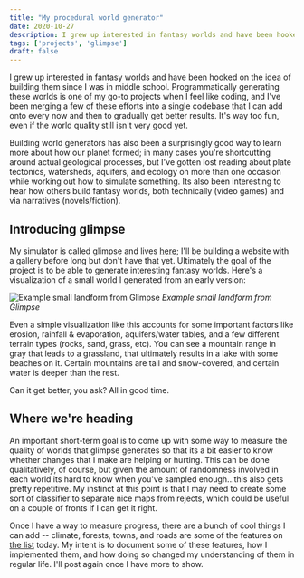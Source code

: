 ```yaml
---
title: "My procedural world generator"
date: 2020-10-27
description: I grew up interested in fantasy worlds and have been hooked on the idea of building them since I was in middle school. Programmatically generating these worlds is one of my go-to projects when I feel like coding, and I've been merging a few of these efforts into a single codebase that I can add onto every now and then to gradually get better results.
tags: ['projects', 'glimpse']
draft: false
---
```


I grew up interested in fantasy worlds and have been hooked on the idea of building them since I was in middle school. Programmatically generating these worlds is one of my go-to projects when I feel like coding, and I've been merging a few of these efforts into a single codebase that I can add onto every now and then to gradually get better results. It's way too fun, even if the world quality still isn't very good yet.

Building world generators has also been a surprisingly good way to learn more about how our planet formed; in many cases you're shortcutting around actual geological processes, but I've gotten lost reading about plate tectonics, watersheds, aquifers, and ecology on more than one occasion while working out how to simulate something. Its also been interesting to hear how others build fantasy worlds, both technically (video games) and via narratives (novels/fiction).

## Introducing glimpse

My simulator is called glimpse and lives [here](https://github.com/anyweez/glimpse); I'll be building a website with a gallery before long but don't have that yet. Ultimately the goal of the project is to be able to generate interesting fantasy worlds. Here's a visualization of a small world I generated from an early version:

![Example small landform from Glimpse](https://camo.githubusercontent.com/8cb5710f8259da24d830c670bc249a914a7a97f8/68747470733a2f2f616e797765657a2e6769746875622e696f2f676c696d7073652f696d672f7465727261696e2e706e67)
*Example small landform from Glimpse*

Even a simple visualization like this accounts for some important factors like erosion, rainfall & evaporation, aquifers/water tables, and a few different terrain types (rocks, sand, grass, etc). You can see a mountain range in gray that leads to a grassland, that ultimately results in a lake with some beaches on it. Certain mountains are tall and snow-covered, and certain water is deeper than the rest.

Can it get better, you ask? All in good time.

## Where we're heading

An important short-term goal is to come up with some way to measure the quality of worlds that glimpse generates so that its a bit easier to know whether changes that I make are helping or hurting. This can be done qualitatively, of course, but given the amount of randomness involved in each world its hard to know when you've sampled enough...this also gets pretty repetitive. My instinct at this point is that I may need to create some sort of classifier to separate nice maps from rejects, which could be useful on a couple of fronts if I can get it right.

Once I have a way to measure progress, there are a bunch of cool things I can add -- climate, forests, towns, and roads are some of the features on [the list](https://github.com/anyweez/glimpse/issues) today. My intent is to document some of these features, how I implemented them, and how doing so changed my understanding of them in regular life. I'll post again once I have more to show.